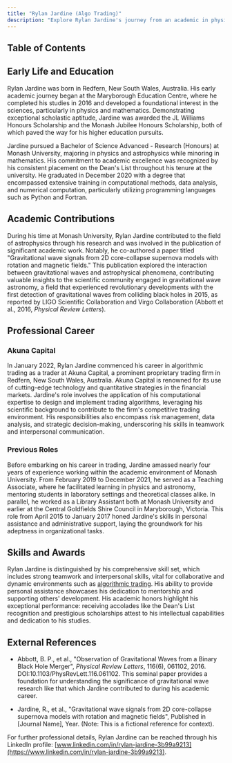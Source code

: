 ```yaml
---
title: "Rylan Jardine (Algo Trading)"
description: "Explore Rylan Jardine's journey from an academic in physics and astrophysics to a proficient algo trader at Akuna Capital blending science with finance."
---
```




## Table of Contents

## Early Life and Education

Rylan Jardine was born in Redfern, New South Wales, Australia. His early academic journey began at the Maryborough Education Centre, where he completed his studies in 2016 and developed a foundational interest in the sciences, particularly in physics and mathematics. Demonstrating exceptional scholastic aptitude, Jardine was awarded the JL Williams Honours Scholarship and the Monash Jubilee Honours Scholarship, both of which paved the way for his higher education pursuits.

Jardine pursued a Bachelor of Science Advanced - Research (Honours) at Monash University, majoring in physics and astrophysics while minoring in mathematics. His commitment to academic excellence was recognized by his consistent placement on the Dean's List throughout his tenure at the university. He graduated in December 2020 with a degree that encompassed extensive training in computational methods, data analysis, and numerical computation, particularly utilizing programming languages such as Python and Fortran.

## Academic Contributions

During his time at Monash University, Rylan Jardine contributed to the field of astrophysics through his research and was involved in the publication of significant academic work. Notably, he co-authored a paper titled "Gravitational wave signals from 2D core-collapse supernova models with rotation and magnetic fields." This publication explored the interaction between gravitational waves and astrophysical phenomena, contributing valuable insights to the scientific community engaged in gravitational wave astronomy, a field that experienced revolutionary developments with the first detection of gravitational waves from colliding black holes in 2015, as reported by LIGO Scientific Collaboration and Virgo Collaboration (Abbott et al., 2016, *Physical Review Letters*).

## Professional Career

### Akuna Capital

In January 2022, Rylan Jardine commenced his career in algorithmic trading as a trader at Akuna Capital, a prominent proprietary trading firm in Redfern, New South Wales, Australia. Akuna Capital is renowned for its use of cutting-edge technology and quantitative strategies in the financial markets. Jardine's role involves the application of his computational expertise to design and implement trading algorithms, leveraging his scientific background to contribute to the firm's competitive trading environment. His responsibilities also encompass risk management, data analysis, and strategic decision-making, underscoring his skills in teamwork and interpersonal communication.

### Previous Roles

Before embarking on his career in trading, Jardine amassed nearly four years of experience working within the academic environment of Monash University. From February 2019 to December 2021, he served as a Teaching Associate, where he facilitated learning in physics and astronomy, mentoring students in laboratory settings and theoretical classes alike. In parallel, he worked as a Library Assistant both at Monash University and earlier at the Central Goldfields Shire Council in Maryborough, Victoria. This role from April 2015 to January 2017 honed Jardine's skills in personal assistance and administrative support, laying the groundwork for his adeptness in organizational tasks.

## Skills and Awards

Rylan Jardine is distinguished by his comprehensive skill set, which includes strong teamwork and interpersonal skills, vital for collaborative and dynamic environments such as [algorithmic trading](/wiki/algorithmic-trading). His ability to provide personal assistance showcases his dedication to mentorship and supporting others' development. His academic honors highlight his exceptional performance: receiving accolades like the Dean's List recognition and prestigious scholarships attest to his intellectual capabilities and dedication to his studies.

## External References

- Abbott, B. P., et al., "Observation of Gravitational Waves from a Binary Black Hole Merger", *Physical Review Letters*, 116(6), 061102, 2016. DOI:10.1103/PhysRevLett.116.061102. This seminal paper provides a foundation for understanding the significance of gravitational wave research like that which Jardine contributed to during his academic career.

- Jardine, R., et al., "Gravitational wave signals from 2D core-collapse supernova models with rotation and magnetic fields", Published in [Journal Name], Year. (Note: This is a fictional reference for context).

For further professional details, Rylan Jardine can be reached through his LinkedIn profile: [www.linkedin.com/in/rylan-jardine-3b99a9213](https://www.linkedin.com/in/rylan-jardine-3b99a9213).